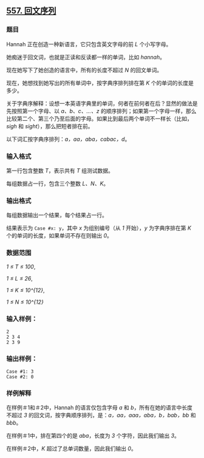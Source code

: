 ## [557. 回文序列](https://www.acwing.com/problem/content/559/)

### 题目

Hannah 正在创造一种新语言，它只包含英文字母的前 *L* 个小写字母。

她痴迷于回文词，也就是正读和反读都一样的单词，比如 *hannah*。

现在她写下了她创造的语言中，所有的长度不超过 *N* 的回文单词。

现在，她想找到她写出的所有单词中，按字典序排列排在第 *K* 个的单词的长度是多少。

关于字典序解释：设想一本英语字典里的单词，何者在前何者在后？显然的做法是先按照第一个字母、以 *a、b、c、…、z* 的顺序排列；如果第一个字母一样，那么比较第二个、第三个乃至后面的字母。如果比到最后两个单词不一样长（比如，*sigh* 和 *sight*），那么把短者排在前。

以下词汇按字典序排列：*a，aa，aba，cabac，d*。

### 输入格式

第一行包含整数 *T*，表示共有 *T* 组测试数据。

每组数据占一行，包含三个整数 *L、N、K*。

### 输出格式

每组数据输出一个结果，每个结果占一行。

结果表示为 `Case #x: y`，其中 *x* 为组别编号（从 *1* 开始），*y* 为字典序排在第 *K* 个的单词的长度，如果单词不存在则输出 *0*。

### 数据范围

*1 ≤ T ≤ 100*,

*1 ≤ L ≤ 26*,

*1 ≤ K ≤ 10^{12}*,

*1 ≤ N ≤ 10^{12}*

### 输入样例：

```
2
2 3 4
2 3 9
```

### 输出样例：

```
Case #1: 3
Case #2: 0
```

### 样例解释

在样例＃1和＃2中，Hannah 的语言仅包含字母 *a* 和 *b*，所有在她的语言中长度不超过 *3* 的回文词，按字典顺序排列，是：*a，aa，aaa，aba，b，bab，bb* 和 *bbb*。

在样例＃1中，排在第四个的是 *aba*，长度为 *3* 个字符，因此我们输出 *3*。

在样例＃2中，*K* 超过了总单词数量，因此我们输出 *0*。
